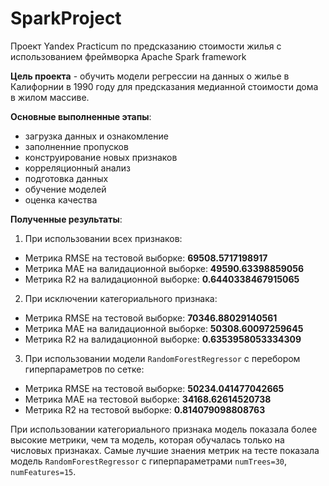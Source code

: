 # SparkProject
Проект Yandex Practicum по предсказанию стоимости жилья с использованием фреймворка Apache Spark framework

__Цель проекта__ - обучить модели регрессии на данных о жилье в Калифорнии в 1990 году для предсказания медианной стоимости дома в жилом массиве.

__Основные выполненные этапы__:
- загрузка данных и ознакомление
- заполненние пропусков
- конструирование новых признаков
- корреляционный анализ
- подготовка данных
- обучение моделей
- оценка качества

__Полученные результаты__:

1. При использовании всех признаков:

- Метрика RMSE на тестовой выборке: **69508.5717198917**
- Метрика MAE на валидационной выборке: **49590.63398859056**
- Метрика R2 на валидационной выборке: **0.6440338467915065**

2. При исключении категориального признака:

- Метрика RMSE на тестовой выборке: **70346.88029140561**
- Метрика MAE на валидационной выборке: **50308.60097259645**
- Метрика R2 на валидационной выборке: **0.6353958053334309**

3. При использовании модели `RandomForestRegressor` с перебором гиперпараметров по сетке:

- Метрика RMSE на тестовой выборке: **50234.041477042665**
- Метрика MAE на тестовой выборке: **34168.62614520738**
- Метрика R2 на тестовой выборке: **0.814079098808763**

При использовании категориального признака модель показала более высокие метрики, чем та модель, которая обучалась только на числовых признаках. Самые лучшие знаения метрик на тесте показала модель `RandomForestRegressor` с гиперпараметрами `numTrees=30`, `numFeatures=15`.

